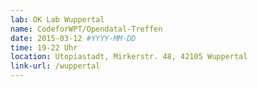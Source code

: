 ```yaml
---
lab: OK Lab Wuppertal
name: CodeforWPT/Opendatal-Treffen
date: 2015-03-12 #YYYY-MM-DD
time: 19-22 Uhr
location: Utopiastadt, Mirkerstr. 48, 42105 Wuppertal
link-url: /wuppertal
---
```


